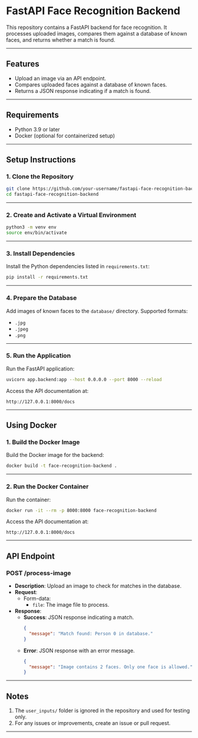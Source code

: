 # FastAPI Face Recognition Backend

This repository contains a FastAPI backend for face recognition. It processes uploaded images, compares them against a database of known faces, and returns whether a match is found.

---

## **Features**
- Upload an image via an API endpoint.
- Compares uploaded faces against a database of known faces.
- Returns a JSON response indicating if a match is found.

---

## **Requirements**
- Python 3.9 or later
- Docker (optional for containerized setup)

---

## **Setup Instructions**

### **1. Clone the Repository**
```bash
git clone https://github.com/your-username/fastapi-face-recognition-backend.git
cd fastapi-face-recognition-backend
```

---

### **2. Create and Activate a Virtual Environment**
```bash
python3 -m venv env
source env/bin/activate
```

---

### **3. Install Dependencies**
Install the Python dependencies listed in `requirements.txt`:
```bash
pip install -r requirements.txt
```

---

### **4. Prepare the Database**
Add images of known faces to the `database/` directory. Supported formats:
- `.jpg`
- `.jpeg`
- `.png`

---

### **5. Run the Application**
Run the FastAPI application:
```bash
uvicorn app.backend:app --host 0.0.0.0 --port 8000 --reload
```

Access the API documentation at:
```
http://127.0.0.1:8000/docs
```

---

## **Using Docker**

### **1. Build the Docker Image**
Build the Docker image for the backend:
```bash
docker build -t face-recognition-backend .
```

---

### **2. Run the Docker Container**
Run the container:
```bash
docker run -it --rm -p 8000:8000 face-recognition-backend
```

Access the API documentation at:
```
http://127.0.0.1:8000/docs
```

---

## **API Endpoint**

### **POST /process-image**

- **Description**: Upload an image to check for matches in the database.
- **Request**:
  - Form-data:
    - `file`: The image file to process.
- **Response**:
  - **Success**: JSON response indicating a match.
    ```json
    {
      "message": "Match found: Person 0 in database."
    }
    ```
  - **Error**: JSON response with an error message.
    ```json
    {
      "message": "Image contains 2 faces. Only one face is allowed."
    }
    ```

---

## **Notes**
1. The `user_inputs/` folder is ignored in the repository and used for testing only.
2. For any issues or improvements, create an issue or pull request.

---